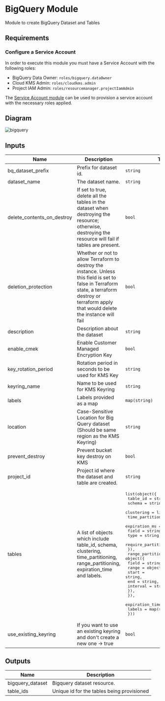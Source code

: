 # BigQuery Module

Module to create BigQuery Dataset and Tables

## Requirements

### Configure a Service Account

In order to execute this module you must have a Service Account with the following roles:

- BigQuery Data Owner: `roles/bigquery.dataOwner`
- Cloud KMS Admin: `roles/cloudkms.admin`
- Project IAM Admin: `roles/resourcemanager.projectIamAdmin`

The [Service Account module](../service_account) can be used to provision a service account with the necessary roles applied.

## Diagram

![bigquery](https://user-images.githubusercontent.com/79686242/149089467-d5e75804-33b2-4117-b9a9-198330b63e2c.png)

<!-- BEGINNING OF PRE-COMMIT-TERRAFORM DOCS HOOK -->
## Inputs

| Name | Description | Type | Default | Required |
|------|-------------|------|---------|:--------:|
| bq\_dataset\_prefix | Prefix for dataset id. | `string` | `""` | no |
| dataset\_name | The dataset name. | `string` | n/a | yes |
| delete\_contents\_on\_destroy | If set to true, delete all the tables in the dataset when destroying the resource; otherwise, destroying the resource will fail if tables are present. | `bool` | `true` | no |
| deletion\_protection | Whether or not to allow Terraform to destroy the instance. Unless this field is set to false in Terraform state, a terraform destroy or terraform apply that would delete the instance will fail | `bool` | `false` | no |
| description | Description about the dataset | `string` | `""` | no |
| enable\_cmek | Enable Customer Managed Encryption Key | `bool` | `false` | no |
| key\_rotation\_period | Rotation period in seconds to be used for KMS Key | `string` | `"7776000s"` | no |
| keyring\_name | Name to be used for KMS Keyring | `string` | `"bq-keyring"` | no |
| labels | Labels provided as a map | `map(string)` | `{}` | no |
| location | Case-Sensitive Location for Big Query dataset (Should be same region as the KMS Keyring) | `string` | `"US"` | no |
| prevent\_destroy | Prevent bucket key destroy on KMS | `bool` | `true` | no |
| project\_id | Project id where the dataset and table are created. | `string` | n/a | yes |
| tables | A list of objects which include table\_id, schema, clustering, time\_partitioning, range\_partitioning, expiration\_time and labels. | <pre>list(object({<br>    table_id   = string,<br>    schema     = string,<br>    clustering = list(string),<br>    time_partitioning = object({<br>      expiration_ms            = string,<br>      field                    = string,<br>      type                     = string,<br>      require_partition_filter = bool,<br>    }),<br>    range_partitioning = object({<br>      field = string,<br>      range = object({<br>        start    = string,<br>        end      = string,<br>        interval = string,<br>      }),<br>    }),<br>    expiration_time = string,<br>    labels          = map(string),<br>  }))</pre> | `[]` | no |
| use\_existing\_keyring | If you want to use an existing keyring and don't create a new one -> true | `bool` | `false` | no |

## Outputs

| Name | Description |
|------|-------------|
| bigquery\_dataset | Bigquery dataset resource. |
| table\_ids | Unique id for the tables being provisioned |

<!-- END OF PRE-COMMIT-TERRAFORM DOCS HOOK -->
